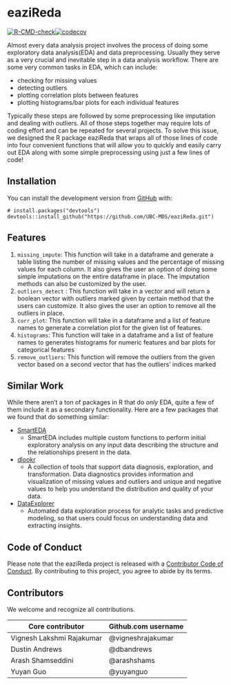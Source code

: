 
<!-- README.md is generated from README.Rmd. Please edit that file -->

# eaziReda

<!-- badges: start -->

[![R-CMD-check](https://github.com/UBC-MDS/eaziReda/workflows/R-CMD-check/badge.svg)](https://github.com/UBC-MDS/eaziReda/actions)[![codecov](https://codecov.io/gh/UBC-MDS/eaziReda/branch/master/graph/badge.svg)](https://codecov.io/gh/UBC-MDS/eaziReda)
<!-- badges: end -->

Almost every data analysis project involves the process of doing some
exploratory data analysis(EDA) and data preprocessing. Usually they
serve as a very crucial and inevitable step in a data analysis workflow.
There are some very common tasks in EDA, which can include:

-   checking for missing values
-   detecting outliers
-   plotting correlation plots between features
-   plotting histograms/bar plots for each individual features

Typically these steps are followed by some preprocessing like imputation
and dealing with outliers. All of those steps together may require lots
of coding effort and can be repeated for several projects. To solve this
issue, we designed the R package eaziReda that wraps all of those lines
of code into four convenient functions that will allow you to quickly
and easily carry out EDA along with some simple preprocessing using just
a few lines of code!

## Installation

You can install the development version from
[GitHub](https://github.com/) with:

    # install.packages("devtools")
    devtools::install_github("https://github.com/UBC-MDS/eaziReda.git")

## Features

1.  `missing_impute`: This function will take in a dataframe and
    generate a table listing the number of missing values and the
    percentage of missing values for each column. It also gives the user
    an option of doing some simple imputations on the entire dataframe
    in place. The imputation methods can also be customized by the user.
2.  `outliers_detect` : This function will take in a vector and will
    return a boolean vector with outliers marked given by certain method
    that the users can customize. It also gives the user an option to
    remove all the outliers in place.
3.  `corr_plot`: This function will take in a dataframe and a list of
    feature names to generate a correlation plot for the given list of
    features.
4.  `histograms`: This function will take in a dataframe and a list of
    feature names to generates histograms for numeric features and bar
    plots for categorical features
5.  `remove_outliers`: This function will remove the outliers from the
    given vector based on a second vector that has the outliers’ indices
    marked

## Similar Work

While there aren’t a ton of packages in R that do *only* EDA, quite a
few of them include it as a secondary functionality. Here are a few
packages that we found that do something similar:

-   [SmartEDA](https://cran.r-project.org/web/packages/SmartEDA/vignettes/SmartEDA.html)
    -   SmartEDA includes multiple custom functions to perform initial
        exploratory analysis on any input data describing the structure
        and the relationships present in the data.
-   [dlookr](https://cran.r-project.org/web/packages/dlookr/index.html)
    -   A collection of tools that support data diagnosis, exploration,
        and transformation. Data diagnostics provides information and
        visualization of missing values and outliers and unique and
        negative values to help you understand the distribution and
        quality of your data.
-   [DataExplorer](https://www.rdocumentation.org/packages/DataExplorer/versions/0.8.1)
    -   Automated data exploration process for analytic tasks and
        predictive modeling, so that users could focus on understanding
        data and extracting insights.

## Code of Conduct

Please note that the eaziReda project is released with a [Contributor
Code of
Conduct](https://contributor-covenant.org/version/2/0/CODE_OF_CONDUCT.html).
By contributing to this project, you agree to abide by its terms.

## Contributors

We welcome and recognize all contributions.

| Core contributor          | Github.com username |
|---------------------------|---------------------|
| Vignesh Lakshmi Rajakumar | @vigneshrajakumar   |
| Dustin Andrews            | @dbandrews          |
| Arash Shamseddini         | @arashshams         |
| Yuyan Guo                 | @yuyanguo           |

